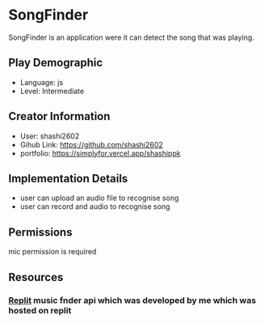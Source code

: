 # SongFinder

SongFinder is an application were it can detect the song that was playing.

## Play Demographic

- Language: js
- Level: Intermediate

## Creator Information

- User: shashi2602
- Gihub Link: https://github.com/shashi2602
- portfolio: https://simplyfor.vercel.app/shashippk

## Implementation Details

- user can upload an audio file to recognise song
- user can record and audio to recognise song

## Permissions

 mic permission is required

## Resources

### **[Replit](https://replit.com/@shashippk/HonestBeneficialBackend)**  music fnder api which was developed by me which was hosted on replit
